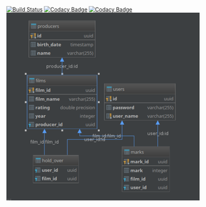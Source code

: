 [![Build Status](https://travis-ci.org/SemenTsinsky/filmSearch.svg?branch=master)](https://travis-ci.org/SemenTsinsky/filmSearch)
[![Codacy Badge](https://api.codacy.com/project/badge/Grade/77c30b1591fc473ab4133c88295e1dd6)](https://www.codacy.com/app/SemenTsinsky/filmSearch?utm_source=github.com&amp;utm_medium=referral&amp;utm_content=SemenTsinsky/filmSearch&amp;utm_campaign=Badge_Grade)
[![Codacy Badge](https://api.codacy.com/project/badge/Coverage/77c30b1591fc473ab4133c88295e1dd6)](https://www.codacy.com/app/SemenTsinsky/filmSearch?utm_source=github.com&utm_medium=referral&utm_content=SemenTsinsky/filmSearch&utm_campaign=Badge_Coverage)
![Screenshot](umlDiagram.png)